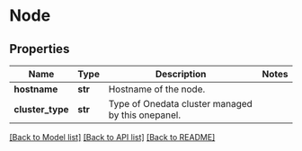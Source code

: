 # Node

## Properties
Name | Type | Description | Notes
------------ | ------------- | ------------- | -------------
**hostname** | **str** | Hostname of the node. | 
**cluster_type** | **str** | Type of Onedata cluster managed by this onepanel. | 

[[Back to Model list]](../README.md#documentation-for-models) [[Back to API list]](../README.md#documentation-for-api-endpoints) [[Back to README]](../README.md)

